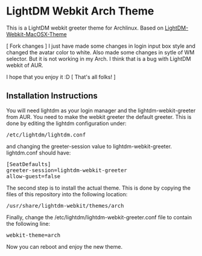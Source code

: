 LightDM Webkit Arch Theme
===========================

This is a LightDM webkit greeter theme for Archlinux. Based on [LightDM-Webkit-MacOSX-Theme](http://github.com/Wattos/LightDM-Webkit-MacOSX-Theme)


[ Fork changes ]
I just have made some changes in login input box style and changed the avatar color to white. 
Also made some changes in sytle of WM selector. But it is not working in my Arch. I think that is a bug with LightDM
webkit of AUR.

I hope that you enjoy it :D
[ That's all folks! ]

Installation Instructions
-------------------------
You will need lightdm as your login manager and the lightdm-webkit-greeter from AUR. You need to make the webkit greeter the default greeter. This is done by editing the lightdm configuration under:

<pre>
/etc/lightdm/lightdm.conf
</pre>

and changing the greeter-session value to lightdm-webkit-greeter. lightdm.conf should have:

<pre>
[SeatDefaults]
greeter-session=lightdm-webkit-greeter
allow-guest=false
</pre>

The second step is to install the actual theme. This is done by copying the files of this repository into the following location:

<pre>
/usr/share/lightdm-webkit/themes/arch
</pre>

Finally, change the /etc/lightdm/lightdm-webkit-greeter.conf file to contain the following line:

<pre>
webkit-theme=arch
</pre>

Now you can reboot and enjoy the new theme.

